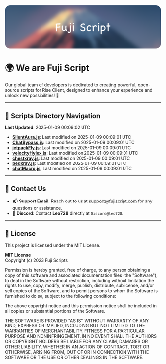 ![Banner](.github/b.webp)

# 🌍 **We are Fuji Script**

Our global team of developers is dedicated to creating powerful, open-source scripts for Rise Client, designed to enhance your experience and unlock new possibilities! 🌟

---
<!-- SCRIPTS_NAVIGATION_START -->
## 📂 **Scripts Directory Navigation**

**Last Updated**: 2025-01-09 00:09:02 UTC

- **[SilentAura.js](scripts/SilentAura.js)**: Last modified on 2025-01-09 00:09:01 UTC
- **[ChatBypass.js](scripts/ChatBypass.js)**: Last modified on 2025-01-09 00:09:01 UTC
- **[jetpackFly.js](scripts/jetpackFly.js)**: Last modified on 2025-01-09 00:09:01 UTC
- **[velocityHylex.js](scripts/velocityHylex.js)**: Last modified on 2025-01-09 00:09:01 UTC
- **[chestxray.js](scripts/chestxray.js)**: Last modified on 2025-01-09 00:09:01 UTC
- **[bedxray.js](scripts/bedxray.js)**: Last modified on 2025-01-09 00:09:01 UTC
- **[chatMacro.js](scripts/chatMacro.js)**: Last modified on 2025-01-09 00:09:01 UTC

<!-- SCRIPTS_NAVIGATION_END -->

---

## 💬 **Contact Us**  
- 📬 **Support Email**: Reach out to us at [support@fujiscript.com](mailto:support@fujiscript.com) for any questions or assistance.  
- 💬 **Discord**: Contact **Leo728** directly at `Discord@leo728`.

---

## 📜 **License**

This project is licensed under the MIT License.  

**MIT License**  
Copyright (c) 2023 Fuji Scripts  

Permission is hereby granted, free of charge, to any person obtaining a copy of this software and associated documentation files (the "Software"), to deal in the Software without restriction, including without limitation the rights to use, copy, modify, merge, publish, distribute, sublicense, and/or sell copies of the Software, and to permit persons to whom the Software is furnished to do so, subject to the following conditions:  

The above copyright notice and this permission notice shall be included in all copies or substantial portions of the Software.  

THE SOFTWARE IS PROVIDED "AS IS", WITHOUT WARRANTY OF ANY KIND, EXPRESS OR IMPLIED, INCLUDING BUT NOT LIMITED TO THE WARRANTIES OF MERCHANTABILITY, FITNESS FOR A PARTICULAR PURPOSE AND NONINFRINGEMENT. IN NO EVENT SHALL THE AUTHORS OR COPYRIGHT HOLDERS BE LIABLE FOR ANY CLAIM, DAMAGES OR OTHER LIABILITY, WHETHER IN AN ACTION OF CONTRACT, TORT OR OTHERWISE, ARISING FROM, OUT OF OR IN CONNECTION WITH THE SOFTWARE OR THE USE OR OTHER DEALINGS IN THE SOFTWARE.  
